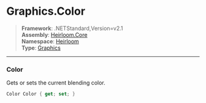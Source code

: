 # Graphics.Color

> **Framework**: .NETStandard,Version=v2.1  
> **Assembly**: [Heirloom.Core][0]  
> **Namespace**: [Heirloom][0]  
> **Type**: [Graphics][1]

--------------------------------------------------------------------------------

### Color

Gets or sets the current blending color.

```cs
Color Color { get; set; }
```

[0]: ../Heirloom.Core.md
[1]: Heirloom.Graphics.md
